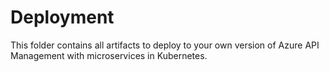 # Deployment

This folder contains all artifacts to deploy to your own version of Azure API Management with microservices in Kubernetes.